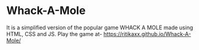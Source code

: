 # Whack-A-Mole
It is a simplified version of the popular game WHACK A MOLE made using HTML, CSS and JS.
Play the game at-
https://ritikaxx.github.io/Whack-A-Mole/
